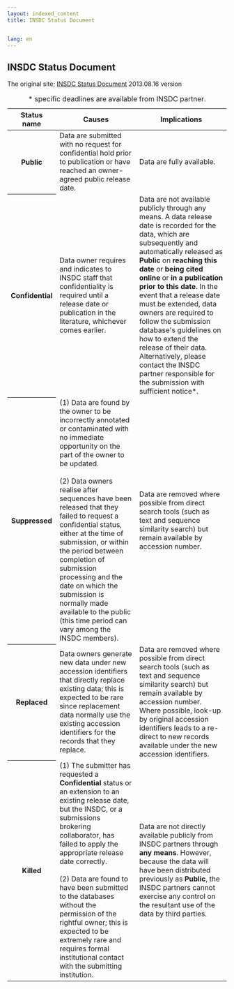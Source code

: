 ```yaml
---
layout: indexed_content
title: INSDC Status Document


lang: en
---
```


## INSDC Status Document

The original site; [INSDC Status Document](http://www.insdc.org/documents/insdc-status-document)
2013.08.16 version

<table>
    <caption><span class="bold red">*</span> specific deadlines are available from INSDC partner.</caption> 
    <thead>
      <tr>
        <th>Status name</th>
        <th>Causes</th>
        <th>Implications</th>
      </tr>
    </thead>
    <tbody>
      <tr>
      	<th id="public">Public</th>
        <td>Data are submitted with no request for confidential hold prior to publication or have reached an owner-agreed public release date.</td>
        <td>Data are fully available.</td>
      </tr>
      <tr>
      	<th id="confidential">Confidential</th>
        <td>Data owner requires and indicates to INSDC staff that confidentiality is required until a release date or publication in the literature, whichever comes earlier.</td>
        <td>Data are not available publicly through any means. A data release date is recorded for the data, which are subsequently and automatically released as <strong>Public</strong> on <strong>reaching this date</strong> or <strong>being cited online</strong> or <strong>in a publication prior to this date</strong>. In the event that a release date must be extended, data owners are required to follow the submission database's guidelines on how to extend the release of their data. Alternatively, please contact the INSDC partner responsible for the submission with sufficient notice<span class="bold red">*</span>.</td>
      </tr>
      <tr>
      	<th id="suppressed">Suppressed</th>
        <td>(1) Data are found by the owner to be incorrectly annotated or contaminated with no immediate opportunity on the part of the owner to be updated.<br><br>
        (2) Data owners realise after sequences have been released that they failed to request a confidential status, either at the time of submission, or within the period between completion of submission processing and the date on which the submission is normally made available to the public (this time period can vary among the INSDC members).</td>
        <td>Data are removed where possible from direct search tools (such as text and sequence similarity search) but remain available by accession number.</td>
      </tr>
      <tr>
      	<th id="replaced">Replaced</th>
        <td>Data owners generate new data under new accession identifiers that directly replace existing data; this is expected to be rare since replacement data normally use the existing accession identifiers for the records that they replace.</td>
        <td>Data are removed where possible from direct search tools (such as text and sequence similarity search) but remain available by accession number. Where possible, look-up by original accession identifiers leads to a re-direct to new records available under the new accession identifiers.</td>
      </tr>
      <tr>
      	<th id="killed">Killed</th>
        <td>(1) The submitter has requested a <strong>Confidential</strong> status or an extension to an existing release date, but the INSDC, or a submissions brokering collaborator, has failed to apply the appropriate release date correctly.<br><br>
        (2) Data are found to have been submitted to the databases without the permission of the rightful owner; this is expected to be extremely rare and requires formal institutional contact with the submitting institution.</td>
        <td>Data are not directly available publicly from INSDC partners through <strong>any means</strong>. However, because the data will have been distributed previously as <strong>Public</strong>, the INSDC partners cannot exercise any control on the resultant use of the data by third parties.</td>
      </tr>
    </tbody>
</table>